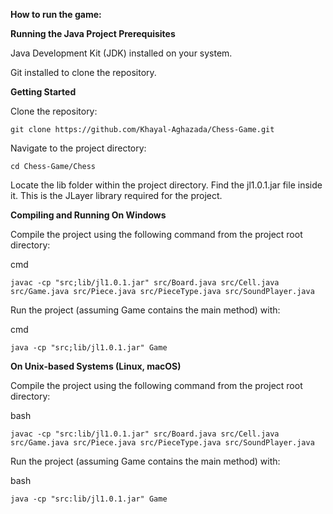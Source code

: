 ****How to run the game:****

**Running the Java Project
Prerequisites**

Java Development Kit (JDK) installed on your system.

Git installed to clone the repository.

**Getting Started**

Clone the repository:

    git clone https://github.com/Khayal-Aghazada/Chess-Game.git

Navigate to the project directory:

    cd Chess-Game/Chess

Locate the lib folder within the project directory. Find the jl1.0.1.jar file inside it. This is the JLayer library required for the project.

**Compiling and Running
On Windows**

Compile the project using the following command from the project root directory:

cmd

    javac -cp "src;lib/jl1.0.1.jar" src/Board.java src/Cell.java src/Game.java src/Piece.java src/PieceType.java src/SoundPlayer.java

Run the project (assuming Game contains the main method) with:

cmd

    java -cp "src;lib/jl1.0.1.jar" Game

**On Unix-based Systems (Linux, macOS)**

Compile the project using the following command from the project root directory:

bash

    javac -cp "src:lib/jl1.0.1.jar" src/Board.java src/Cell.java src/Game.java src/Piece.java src/PieceType.java src/SoundPlayer.java

Run the project (assuming Game contains the main method) with:

bash

    java -cp "src:lib/jl1.0.1.jar" Game
